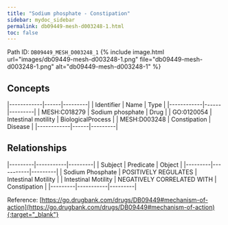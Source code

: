 ```yaml
---
title: "Sodium phosphate - Constipation"
sidebar: mydoc_sidebar
permalink: db09449-mesh-d003248-1.html
toc: false 
---
```



Path ID: `DB09449_MESH_D003248_1`
{% include image.html url="images/db09449-mesh-d003248-1.png" file="db09449-mesh-d003248-1.png" alt="db09449-mesh-d003248-1" %}

## Concepts

|------------|------|---------|
| Identifier | Name | Type    |
|------------|------|---------|
| MESH:C018279 | Sodium phosphate | Drug |
| GO:0120054 | Intestinal motility | BiologicalProcess |
| MESH:D003248 | Constipation | Disease |
|------------|------|---------|

## Relationships

|---------|-----------|---------|
| Subject | Predicate | Object  |
|---------|-----------|---------|
| Sodium Phosphate | POSITIVELY REGULATES | Intestinal Motility |
| Intestinal Motility | NEGATIVELY CORRELATED WITH | Constipation |
|---------|-----------|---------|

Reference: [https://go.drugbank.com/drugs/DB09449#mechanism-of-action](https://go.drugbank.com/drugs/DB09449#mechanism-of-action){:target="_blank"}